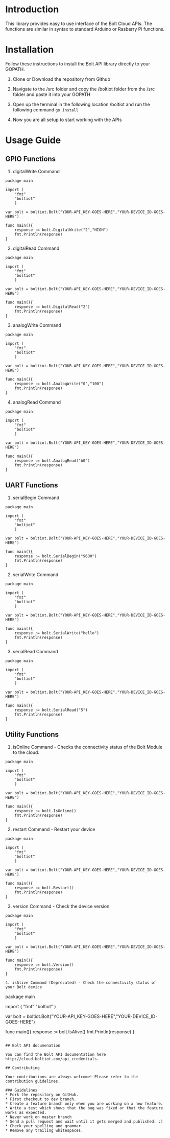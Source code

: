 # Introduction

This library provides easy to use interface of the Bolt Cloud APIs. The functions are similar in syntax to standard Arduino or Rasberry Pi functions.

# Installation

Follow these instructions to install the Bolt API library directly to your GOPATH.

1. Clone or Download the repository from Github

2. Navigate to the /src folder and copy the /boltiot folder from the /src folder and paste it into your GOPATH

3. Open up the terminal in the following location <YOUR GOPATH>/boltiot and run the following command `go install`

4. Now you are all setup to start working with the APIs

# Usage Guide

## GPIO Functions

1. digitalWrite Command
```
package main

import (
	"fmt"
	"boltiot"
	)

var bolt = boltiot.Bolt("YOUR-API_KEY-GOES-HERE","YOUR-DEVICE_ID-GOES-HERE")

func main(){
	response := bolt.DigitalWrite("2","HIGH")
	fmt.Println(response)
}
```
2. digitalRead Command
```
package main

import (
	"fmt"
	"boltiot"
	)

var bolt = boltiot.Bolt("YOUR-API_KEY-GOES-HERE","YOUR-DEVICE_ID-GOES-HERE")

func main(){
	response := bolt.DigitalRead("2")
	fmt.Println(response)
}
```

3. analogWrite Command
```
package main

import (
	"fmt"
	"boltiot"
	)

var bolt = boltiot.Bolt("YOUR-API_KEY-GOES-HERE","YOUR-DEVICE_ID-GOES-HERE")

func main(){
	response := bolt.AnalogWrite("0","100")
	fmt.Println(response)
}
```

4. analogRead Command
```
package main

import (
	"fmt"
	"boltiot"
	)

var bolt = boltiot.Bolt("YOUR-API_KEY-GOES-HERE","YOUR-DEVICE_ID-GOES-HERE")

func main(){
	response := bolt.AnalogRead("A0")
	fmt.Println(response)
}
```

## UART Functions

1. serialBegin Command
```
package main

import (
	"fmt"
	"boltiot"
	)

var bolt = boltiot.Bolt("YOUR-API_KEY-GOES-HERE","YOUR-DEVICE_ID-GOES-HERE")

func main(){
	response := bolt.SerialBegin("9600")
	fmt.Println(response)
}
```

2. serialWrite Command

```
package main

import (
	"fmt"
	"boltiot"
	)

var bolt = boltiot.Bolt("YOUR-API_KEY-GOES-HERE","YOUR-DEVICE_ID-GOES-HERE")

func main(){
	response := bolt.SerialWrite("hello")
	fmt.Println(response)
}
```

3. serialRead Command

```
package main

import (
	"fmt"
	"boltiot"
	)

var bolt = boltiot.Bolt("YOUR-API_KEY-GOES-HERE","YOUR-DEVICE_ID-GOES-HERE")

func main(){
	response := bolt.SerialRead("5")
	fmt.Println(response)
}
```

## Utility Functions

1. isOnline Command - Checks the connectivity status of the Bolt Module to the cloud.

```
package main

import (
	"fmt"
	"boltiot"
	)

var bolt = boltiot.Bolt("YOUR-API_KEY-GOES-HERE","YOUR-DEVICE_ID-GOES-HERE")

func main(){
	response := bolt.IsOnline()
	fmt.Println(response)
}
```

2. restart Command - Restart your device
```
package main

import (
	"fmt"
	"boltiot"
	)

var bolt = boltiot.Bolt("YOUR-API_KEY-GOES-HERE","YOUR-DEVICE_ID-GOES-HERE")

func main(){
	response := bolt.Restart()
	fmt.Println(response)
}
```
3. version Command - Check the device version
```
package main

import (
	"fmt"
	"boltiot"
	)

var bolt = boltiot.Bolt("YOUR-API_KEY-GOES-HERE","YOUR-DEVICE_ID-GOES-HERE")

func main(){
	response := bolt.Version()
	fmt.Println(response)
}

4. isAlive Command (Deprecated) - Check the connectivity status of your Bolt device

```
package main

import (
	"fmt"
	"boltiot"
	)

var bolt = boltiot.Bolt("YOUR-API_KEY-GOES-HERE","YOUR-DEVICE_ID-GOES-HERE")

func main(){
	response := bolt.IsAlive()
	fmt.Println(response)
}
```

## Bolt API documenation

You can find the Bolt API documentation here http://cloud.boltiot.com/api_credentials.

## Contributing

Your contributions are always welcome! Please refer to the contribution guidelines. 

### Guidelines
* Fork the repository on GitHub.
* First checkout to dev branch.
* Create a feature branch only when you are working on a new feature. 
* Write a test which shows that the bug was fixed or that the feature works as expected.
* Never work on master branch
* Send a pull request and wait until it gets merged and published. :)
* Check your spelling and grammar.
* Remove any trailing whitespaces.
